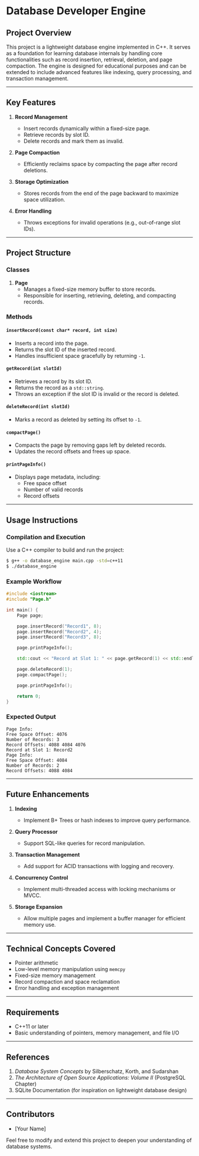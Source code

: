 # Database Developer Engine

## **Project Overview**

This project is a lightweight database engine implemented in C++. It serves as a foundation for learning database internals by handling core functionalities such as record insertion, retrieval, deletion, and page compaction. The engine is designed for educational purposes and can be extended to include advanced features like indexing, query processing, and transaction management.

---

## **Key Features**

1. **Record Management**
   - Insert records dynamically within a fixed-size page.
   - Retrieve records by slot ID.
   - Delete records and mark them as invalid.

2. **Page Compaction**
   - Efficiently reclaims space by compacting the page after record deletions.

3. **Storage Optimization**
   - Stores records from the end of the page backward to maximize space utilization.

4. **Error Handling**
   - Throws exceptions for invalid operations (e.g., out-of-range slot IDs).

---

## **Project Structure**

### **Classes**

1. **Page**
   - Manages a fixed-size memory buffer to store records.
   - Responsible for inserting, retrieving, deleting, and compacting records.

### **Methods**

#### `insertRecord(const char* record, int size)`
- Inserts a record into the page.
- Returns the slot ID of the inserted record.
- Handles insufficient space gracefully by returning `-1`.

#### `getRecord(int slotId)`
- Retrieves a record by its slot ID.
- Returns the record as a `std::string`.
- Throws an exception if the slot ID is invalid or the record is deleted.

#### `deleteRecord(int slotId)`
- Marks a record as deleted by setting its offset to `-1`.

#### `compactPage()`
- Compacts the page by removing gaps left by deleted records.
- Updates the record offsets and frees up space.

#### `printPageInfo()`
- Displays page metadata, including:
  - Free space offset
  - Number of valid records
  - Record offsets

---

## **Usage Instructions**

### **Compilation and Execution**

Use a C++ compiler to build and run the project:

```bash
$ g++ -o database_engine main.cpp -std=c++11
$ ./database_engine
```

### **Example Workflow**

```cpp
#include <iostream>
#include "Page.h"

int main() {
    Page page;

    page.insertRecord("Record1", 8);
    page.insertRecord("Record2", 4);
    page.insertRecord("Record3", 8);

    page.printPageInfo();

    std::cout << "Record at Slot 1: " << page.getRecord(1) << std::endl;

    page.deleteRecord(1);
    page.compactPage();

    page.printPageInfo();

    return 0;
}
```

### **Expected Output**

```
Page Info:
Free Space Offset: 4076
Number of Records: 3
Record Offsets: 4088 4084 4076
Record at Slot 1: Record2
Page Info:
Free Space Offset: 4084
Number of Records: 2
Record Offsets: 4088 4084
```

---

## **Future Enhancements**

1. **Indexing**
   - Implement B+ Trees or hash indexes to improve query performance.

2. **Query Processor**
   - Support SQL-like queries for record manipulation.

3. **Transaction Management**
   - Add support for ACID transactions with logging and recovery.

4. **Concurrency Control**
   - Implement multi-threaded access with locking mechanisms or MVCC.

5. **Storage Expansion**
   - Allow multiple pages and implement a buffer manager for efficient memory use.

---

## **Technical Concepts Covered**

- Pointer arithmetic
- Low-level memory manipulation using `memcpy`
- Fixed-size memory management
- Record compaction and space reclamation
- Error handling and exception management

---

## **Requirements**

- C++11 or later
- Basic understanding of pointers, memory management, and file I/O

---

## **References**

1. *Database System Concepts* by Silberschatz, Korth, and Sudarshan
2. *The Architecture of Open Source Applications: Volume II* (PostgreSQL Chapter)
3. SQLite Documentation (for inspiration on lightweight database design)

---

## **Contributors**
- [Your Name]

Feel free to modify and extend this project to deepen your understanding of database systems.

